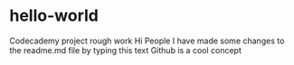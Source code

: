# hello-world
Codecademy project rough work
Hi People
I have made some changes to the readme.md file by typing this text
Github is a cool concept
